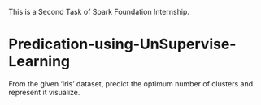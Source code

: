 This is a Second Task of Spark Foundation Internship.


# Predication-using-UnSupervise-Learning
From the given ‘Iris’ dataset, predict the optimum number of  clusters and represent it visualize.
